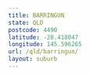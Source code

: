 ```yaml
---
title: BARRINGUN
state: QLD
postcode: 4490
latitude: -28.418047
longitude: 145.596265
url: /qld/barringun/
layout: suburb
---
```

